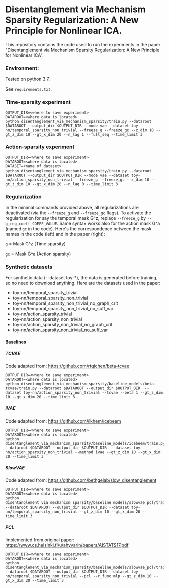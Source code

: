 # Disentanglement via Mechanism Sparsity Regularization: A New Principle for Nonlinear ICA.

This repository contains the code used to run the experiments in the paper "Disentanglement via Mechanism Sparsity Regularization: A New Principle for Nonlinear ICA".

### Environment:

Tested on python 3.7.

See `requirements.txt`.

### Time-sparsity experiment
```
OUTPUT_DIR=<where to save experiment>
DATAROOT=<where data is located>
python disentanglement_via_mechanism_sparsity/train.py --dataroot $DATAROOT --output_dir $OUTPUT_DIR --mode vae --dataset toy-nn/temporal_sparsity_non_trivial --freeze_g --freeze_gc --z_dim 10 --gt_z_dim 10 --gt_x_dim 20 --n_lag 1 --full_seq --time_limit 3
```

### Action-sparsity experiment
```
OUTPUT_DIR=<where to save experiment>
DATAROOT=<where data is located>
DATASET=<name of dataset>
python disentanglement_via_mechanism_sparsity/train.py --dataroot $DATAROOT --output_dir $OUTPUT_DIR --mode vae --dataset toy-nn/action_sparsity_non_trivial --freeze_g --freeze_gc --z_dim 10 --gt_z_dim 10 --gt_x_dim 20 --n_lag 0 --time_limit 3
```

### Regularization
In the minimal commands provided above, all regularizations are deactivated (via the `--freeze_g` and `--freeze_gc` flags). 
To activate the regularization for say the temporal mask G^z, replace `--freeze_g` by `--g_reg_coeff COEFF_VALUE`. 
Same syntax works also for the action mask G^a (named `gc` in the code). Here's the correspondence between the mask names in the code (left) and in the paper (right):

`g` = Mask G^z (Time sparsity)

`gc` = Mask G^a (Action sparsity)

### Synthetic datasets
For synthetic data (--dataset toy-*), the data is generated before training, so no need to download anything. Here are the datasets used in the paper:
- toy-nn/temporal_sparsity_trivial
- toy-nn/temporal_sparsity_non_trivial
- toy-nn/temporal_sparsity_non_trivial_no_graph_crit
- toy-nn/temporal_sparsity_non_trivial_no_suff_var
- toy-nn/action_sparsity_trivial
- toy-nn/action_sparsity_non_trivial
- toy-nn/action_sparsity_non_trivial_no_graph_crit
- toy-nn/action_sparsity_non_trivial_no_suff_var

#### Baselines
##### TCVAE
Code adapted from: https://github.com/rtqichen/beta-tcvae
```
OUTPUT_DIR=<where to save experiment>
DATAROOT=<where data is located>
python disentanglement_via_mechanism_sparsity/baseline_models/beta-tcvae/train.py --dataroot $DATAROOT --output_dir $OUTPUT_DIR  --dataset toy-nn/action_sparsity_non_trivial --tcvae --beta 1 --gt_z_dim 10 --gt_x_dim 20 --time_limit 3
```

##### iVAE
Code adapted from: https://github.com/ilkhem/icebeem
```
OUTPUT_DIR=<where to save experiment>
DATAROOT=<where data is located>
python disentanglement_via_mechanism_sparsity/baseline_models/icebeem/train.py --dataroot $DATAROOT --output_dir $OUTPUT_DIR  --dataset toy-nn/action_sparsity_non_trivial --method ivae --gt_z_dim 10 --gt_x_dim 20 --time_limit 3
```

##### SlowVAE
Code adapted from: https://github.com/bethgelab/slow_disentanglement
```
OUTPUT_DIR=<where to save experiment>
DATAROOT=<where data is located>
python disentanglement_via_mechanism_sparsity/baseline_models/slowvae_pcl/train.py --dataroot $DATAROOT --output_dir $OUTPUT_DIR --dataset toy-nn/temporal_sparsity_non_trivial --gt_z_dim 10 --gt_x_dim 20 --time_limit 3
```

##### PCL
Implemented from original paper: https://www.cs.helsinki.fi/u/ahyvarin/papers/AISTATS17.pdf
```
OUTPUT_DIR=<where to save experiment>
DATAROOT=<where data is located>
python disentanglement_via_mechanism_sparsity/baseline_models/slowvae_pcl/train.py --dataroot $DATAROOT --output_dir $OUTPUT_DIR --dataset toy-nn/temporal_sparsity_non_trivial --pcl --r_func mlp --gt_z_dim 10 --gt_x_dim 20 --time_limit 3
```


